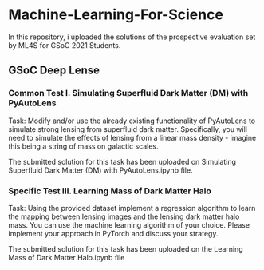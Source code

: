 # Machine-Learning-For-Science
In this repository, i uploaded the solutions of the prospective  evaluation set by ML4S for GSoC 2021 Students.

## GSoC Deep Lense
### Common Test I. Simulating Superfluid Dark Matter (DM) with PyAutoLens 
Task: Modify and/or use the already existing functionality of PyAutoLens to simulate strong lensing from superfluid dark matter. Specifically,
you will need to simulate the effects of lensing from a linear mass density - imagine this being a string of mass on galactic scales.

The submitted solution for this task has been uploaded on Simulating Superfluid Dark Matter (DM) with PyAutoLens.ipynb file.

### Specific Test III. Learning Mass of Dark Matter Halo
Task: Using the provided dataset implement a regression algorithm to learn the mapping between lensing images and the lensing dark matter halo mass.
You can use the machine learning algorithm of your choice. Please implement your approach in PyTorch and discuss your strategy.

The submitted solution for this task has been uploaded on the Learning Mass of Dark Matter Halo.ipynb file
